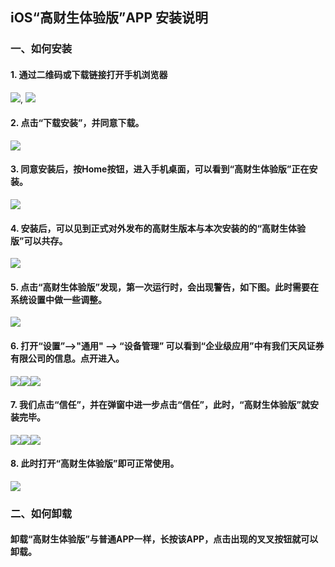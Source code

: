 ## iOS“高财生体验版”APP 安装说明

### 一、如何安装

####  1. 通过二维码或下载链接打开手机浏览器
![](/img/gcs/01.png), ![](/img/gcs/02.png)
####  2. 点击“下载安装”，并同意下载。
![](/img/gcs/03.png)
####  3.  同意安装后，按Home按钮，进入手机桌面，可以看到“高财生体验版”正在安装。
![](/img/gcs/03-1.png)
####  4.  安装后，可以见到正式对外发布的高财生版本与本次安装的的“高财生体验版”可以共存。
 ![](/img/gcs/04.png)
####  5. 点击“高财生体验版”发现，第一次运行时，会出现警告，如下图。此时需要在系统设置中做一些调整。
![](/img/gcs/05.png)
####  6. 打开“设置”-->"通用" --> “设备管理” 可以看到“企业级应用”中有我们天风证券有限公司的信息。点开进入。
![](/img/gcs/06.png)![](/img/gcs/07.png)![](/img/gcs/08.png)
####  7. 我们点击“信任”，并在弹窗中进一步点击“信任”，此时，“高财生体验版”就安装完毕。
![](/img/gcs/09.png)![](/img/gcs/10.png)![](/img/gcs/11.png)
####  8. 此时打开“高财生体验版”即可正常使用。
![](/img/gcs/12.png)

### 二、如何卸载

####  卸载“高财生体验版”与普通APP一样，长按该APP，点击出现的叉叉按钮就可以卸载。
